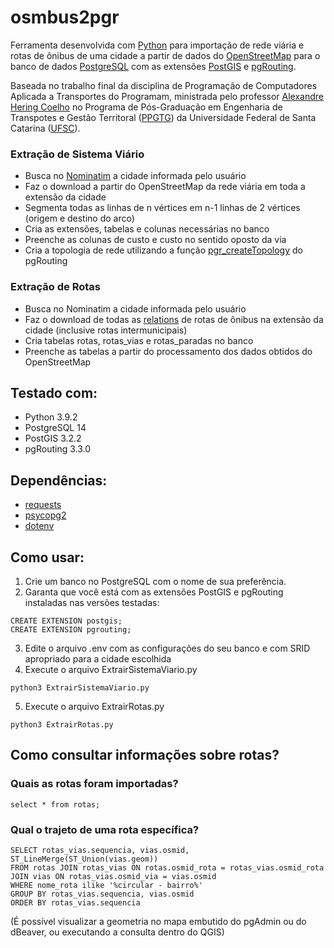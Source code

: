 # osmbus2pgr

Ferramenta desenvolvida com [Python](https://python.org) para importação de rede viária e rotas de ônibus de uma cidade a partir de dados do [OpenStreetMap](https://openstreetmap.org) para o banco de dados [PostgreSQL](https://www.postgresql.org/) com as extensões [PostGIS](https://postgis.net) e [pgRouting](https://pgrouting.org). 

Baseada no trabalho final da disciplina de Programação de Computadores Aplicada a Transportes do Programam, ministrada pelo professor [Alexandre Hering Coelho](https://ahcoelho.paginas.ufsc.br/) no Programa de Pós-Graduação em Engenharia de Transpotes e Gestão Territoral ([PPGTG](https://ppgtg.ufsc.br)) da Universidade Federal de Santa Catarina ([UFSC](https://ufsc.br)). 

### Extração de Sistema Viário
* Busca no [Nominatim](https://nominatim.openstreetmap.org/) a cidade informada pelo usuário
* Faz o download a partir do OpenStreetMap da rede viária em toda a extensão da cidade
* Segmenta todas as linhas de n vértices em n-1 linhas de 2 vértices (origem e destino do arco)
* Cria as extensões, tabelas e colunas necessárias no banco
* Preenche as colunas de custo e custo no sentido oposto da via
* Cria a topologia de rede utilizando a função [pgr_createTopology](https://docs.pgrouting.org/3.3/en/pgr_createTopology.html) do pgRouting

### Extração de Rotas
* Busca no Nominatim a cidade informada pelo usuário
* Faz o download de todas as [relations](https://wiki.openstreetmap.org/wiki/Relation:route) de rotas de ônibus na extensão da cidade (inclusive rotas intermunicipais)
* Cria tabelas rotas, rotas_vias e rotas_paradas no banco
* Preenche as tabelas a partir do processamento dos dados obtidos do OpenStreetMap

## Testado com:
- Python 3.9.2
- PostgreSQL 14
- PostGIS 3.2.2
- pgRouting 3.3.0

## Dependências:
- [requests](https://pypi.org/project/requests/)
- [psycopg2](https://pypi.org/project/psycopg2/)
- [dotenv](https://pypi.org/project/dotenv/)

## Como usar:
1) Crie um banco no PostgreSQL com o nome de sua preferência.
2) Garanta que você está com as extensões PostGIS e pgRouting instaladas nas versões testadas:
```
CREATE EXTENSION postgis;
CREATE EXTENSION pgrouting;
```
3) Edite o arquivo .env com as configurações do seu banco e com SRID apropriado para a cidade escolhida
4) Execute o arquivo ExtrairSistemaViario.py
```
python3 ExtrairSistemaViario.py
```
5) Execute o arquivo ExtrairRotas.py
```
python3 ExtrairRotas.py
```
## Como consultar informações sobre rotas?
### Quais as rotas foram importadas?
```
select * from rotas;
```

### Qual o trajeto de uma rota específica?
```
SELECT rotas_vias.sequencia, vias.osmid, ST_LineMerge(ST_Union(vias.geom))
FROM rotas JOIN rotas_vias ON rotas.osmid_rota = rotas_vias.osmid_rota JOIN vias ON rotas_vias.osmid_via = vias.osmid 
WHERE nome_rota ilike '%circular - bairro%'
GROUP BY rotas_vias.sequencia, vias.osmid 
ORDER BY rotas_vias.sequencia
```
(É possível visualizar a geometria no mapa embutido do pgAdmin ou do dBeaver, ou executando a consulta dentro do QGIS)
